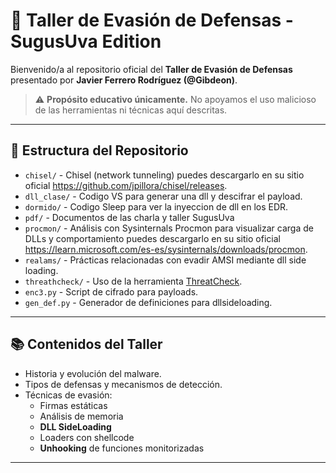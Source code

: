 # 🎯 Taller de Evasión de Defensas - SugusUva Edition

Bienvenido/a al repositorio oficial del **Taller de Evasión de Defensas** presentado por **Javier Ferrero Rodríguez (@Gibdeon)**.

> ⚠️ **Propósito educativo únicamente.** No apoyamos el uso malicioso de las herramientas ni técnicas aquí descritas.


---

## 📁 Estructura del Repositorio

- `chisel/` -  Chisel (network tunneling) puedes descargarlo en su sitio oficial https://github.com/jpillora/chisel/releases.
- `dll_clase/` - Codigo VS para generar una dll y descifrar el payload.
- `dormido/` - Codigo Sleep para ver la inyeccion de dll en los EDR.
- `pdf/` - Documentos de las charla y taller SugusUva
- `procmon/` - Análisis con Sysinternals Procmon para visualizar carga de DLLs y comportamiento puedes descargarlo en su sitio oficial https://learn.microsoft.com/es-es/sysinternals/downloads/procmon.
- `realams/` - Prácticas relacionadas con evadir AMSI mediante dll side loading.
- `threathcheck/` - Uso de la herramienta [ThreatCheck](https://github.com/rasta-mouse/ThreatCheck).
- `enc3.py` - Script de cifrado para payloads.
- `gen_def.py` - Generador de definiciones para dllsideloading.

---

## 📚 Contenidos del Taller

- Historia y evolución del malware.
- Tipos de defensas y mecanismos de detección.
- Técnicas de evasión:
  - Firmas estáticas
  - Análisis de memoria
  - **DLL SideLoading**
  - Loaders con shellcode
  - **Unhooking** de funciones monitorizadas

---

